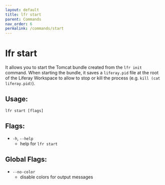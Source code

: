 ```yaml
---
layout: default
title: lfr start
parent: Commands
nav_order: 6
permalink: /commands/start
---
```


# lfr start

It allows you to start the Tomcat bundle created from the `lfr init` command. When starting the bundle, it saves a `liferay.pid` file at the root of the Liferay Workspace to allow to stop or kill the process (e.g. `kill (cat liferay.pid)`).

## Usage:
```shell
lfr start [flags]
```

## Flags:
- `-h`, `--help`
  - help for `lfr start`

## Global Flags:
- `--no-color`
  - disable colors for output messages